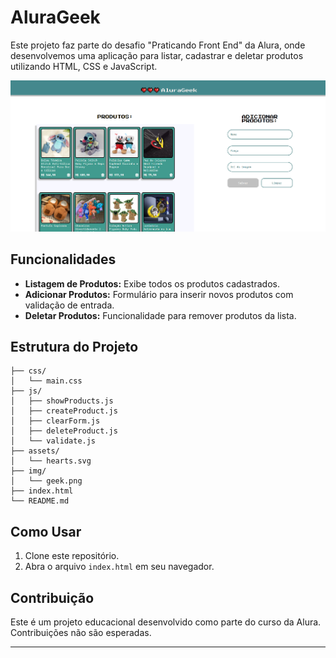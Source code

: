 # AluraGeek

Este projeto faz parte do desafio "Praticando Front End" da Alura, onde desenvolvemos uma aplicação para listar, cadastrar e deletar produtos utilizando HTML, CSS e JavaScript.

![AluraGeek](img/geek.png)

## Funcionalidades

- **Listagem de Produtos:** Exibe todos os produtos cadastrados.
- **Adicionar Produtos:** Formulário para inserir novos produtos com validação de entrada.
- **Deletar Produtos:** Funcionalidade para remover produtos da lista.

## Estrutura do Projeto

```
├── css/
│   └── main.css
├── js/
│   ├── showProducts.js
│   ├── createProduct.js
│   ├── clearForm.js
│   ├── deleteProduct.js
│   └── validate.js
├── assets/
│   └── hearts.svg
├── img/
│   └── geek.png
├── index.html
└── README.md
```

## Como Usar

1. Clone este repositório.
2. Abra o arquivo `index.html` em seu navegador.

## Contribuição

Este é um projeto educacional desenvolvido como parte do curso da Alura. Contribuições não são esperadas.

---